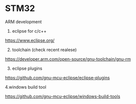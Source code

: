 # STM32
ARM development


1. eclipse for c/c++

https://www.eclipse.org/

2. toolchain (check recent realese)

https://developer.arm.com/open-source/gnu-toolchain/gnu-rm

3. eclipse plugins

https://github.com/gnu-mcu-eclipse/eclipse-plugins

4.windows build tool

https://github.com/gnu-mcu-eclipse/windows-build-tools

